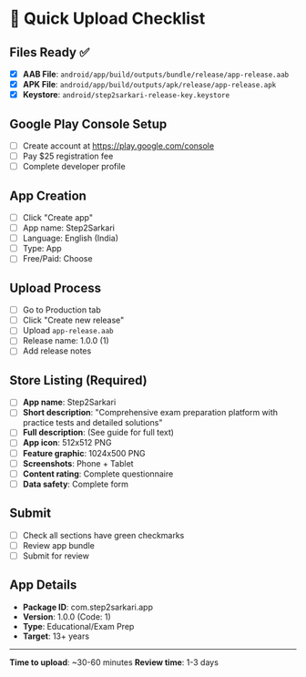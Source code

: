 # 🚀 Quick Upload Checklist

## Files Ready ✅
- [x] **AAB File**: `android/app/build/outputs/bundle/release/app-release.aab`
- [x] **APK File**: `android/app/build/outputs/apk/release/app-release.apk`
- [x] **Keystore**: `android/step2sarkari-release-key.keystore`

## Google Play Console Setup
- [ ] Create account at https://play.google.com/console
- [ ] Pay $25 registration fee
- [ ] Complete developer profile

## App Creation
- [ ] Click "Create app"
- [ ] App name: Step2Sarkari
- [ ] Language: English (India)
- [ ] Type: App
- [ ] Free/Paid: Choose

## Upload Process
- [ ] Go to Production tab
- [ ] Click "Create new release"
- [ ] Upload `app-release.aab`
- [ ] Release name: 1.0.0 (1)
- [ ] Add release notes

## Store Listing (Required)
- [ ] **App name**: Step2Sarkari
- [ ] **Short description**: "Comprehensive exam preparation platform with practice tests and detailed solutions"
- [ ] **Full description**: (See guide for full text)
- [ ] **App icon**: 512x512 PNG
- [ ] **Feature graphic**: 1024x500 PNG
- [ ] **Screenshots**: Phone + Tablet
- [ ] **Content rating**: Complete questionnaire
- [ ] **Data safety**: Complete form

## Submit
- [ ] Check all sections have green checkmarks
- [ ] Review app bundle
- [ ] Submit for review

## App Details
- **Package ID**: com.step2sarkari.app
- **Version**: 1.0.0 (Code: 1)
- **Type**: Educational/Exam Prep
- **Target**: 13+ years

---
**Time to upload**: ~30-60 minutes
**Review time**: 1-3 days
